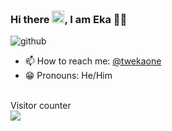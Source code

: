 ### Hi there <img src="https://media.giphy.com/media/hvRJCLFzcasrR4ia7z/giphy.gif" width="20px">, I am Eka 👨‍💻

![github](https://github.com/ekaone/ekaone/assets/50127577/9958740a-3f1b-4363-8ac0-0954aca20c3c)

- 📫 How to reach me: [@twekaone](https://twitter.com/twekaone)
- 😁 Pronouns: He/Him

<br />
Visitor counter
<br>
<img src="https://profile-counter.glitch.me/ekaone/count.svg" />

[twitter]: https://twitter.com/twekaone
